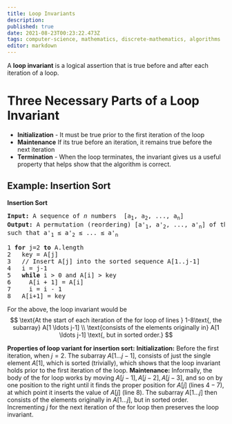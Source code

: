 ```yaml
---
title: Loop Invariants
description: 
published: true
date: 2021-08-23T00:23:22.473Z
tags: computer-science, mathematics, discrete-mathematics, algorithms
editor: markdown
---
```


A **loop invariant** is a logical assertion that is true before and after each iteration of a loop. 

# Three Necessary Parts of a Loop Invariant
* **Initialization** - It must be true prior to the first iteration of the loop
* **Maintenance** If its true before an iteration, it remains true before the next iteration
* **Termination** - When the loop terminates, the invariant gives us a useful property
that helps show that the algorithm is correct.




## Example: Insertion Sort

**Insertion Sort**
<pre>
<strong>Input:</strong> A sequence of <i>n</i> numbers  [a<sub>1</sub>, a<sub>2</sub>, ..., a<sub>n</sub>]
<strong>Output:</strong> A permutation (reordering) [a<super>'</super><sub>1</sub>, a<super>'</super><sub>2</sub>, ..., a<super>'</super><sub>n</sub>] of the input sequence
such that a<super>'</super><sub>1</sub> ≤ a<super>'</super><sub>2</sub> ≤ ... ≤ a<super>'</super><sub>n</sub>
</pre>

<pre>
1 <strong>for</strong> j=2 <strong>to</strong> A.length
2   key = A[j]
3   // Insert A[j] into the sorted sequence A[1..j-1]
4   i = j-1
5   <strong>while</strong> i > 0 and A[i] > key
6     A[i + 1] = A[i]
7     i = i - 1
8   A[i+1] = key
</pre>

For the above, the loop invariant would be
$$
\text{At the start of each iteration of the for loop of lines } 1-8\text{, the subarray} A[1 \ldots j-1] \\ \text{consists of the elements originally in} A[1 \ldots j-1] \text{, but in sorted order.}
$$
 
**Properties of loop variant for insertion sort:**
**Initialization:** Before the first iteration, when $j=2$. The subarray $A[1 \ldots j-1]$, consists of just the single element $A[1]$, which  is sorted (trivially), which shows that the loop invariant holds prior to the first iteration of the loop. 
**Maintenance:** Informally, the body of the for loop works by moving $A[j-1], A[j-2], A[j-3]$, and so on by one position to the right until it finds the proper position for $A[j]$ (lines $4-7)$, at which point it inserts the value of $A[j]$ (line 8). The subarray $A[1 \ldots j]$ then consists of the elements originally in $A[1 \ldots j]$, but in sorted order. Incrementing $j$ for the next iteration of the for loop then preserves the loop invariant.


